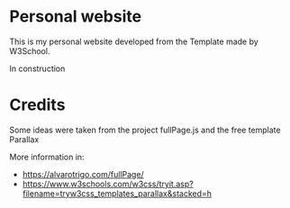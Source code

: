 # Personal website

This is my personal website developed from the Template made by W3School.

In construction

# Credits

Some ideas were taken from the project fullPage.js and the free template Parallax

More information in:
   - https://alvarotrigo.com/fullPage/
   - https://www.w3schools.com/w3css/tryit.asp?filename=tryw3css_templates_parallax&stacked=h